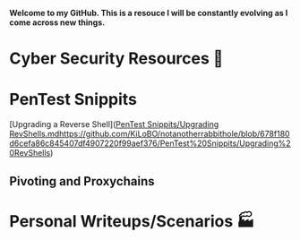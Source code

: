 **Welcome to my GitHub. This is a resouce I will be constantly evolving as I come across new things.**

# Cyber Security Resources :rocket:

# PenTest Snippits
[Upgrading a Reverse Shell]([PenTest Snippits/Upgrading RevShells.md](https://github.com/KiLoBO/notanotherrabbithole/blob/678f180d6cefa86c845407df4907220f99aef376/PenTest%20Snippits/Upgrading%20RevShells)https://github.com/KiLoBO/notanotherrabbithole/blob/678f180d6cefa86c845407df4907220f99aef376/PenTest%20Snippits/Upgrading%20RevShells)

## Pivoting and Proxychains

# Personal Writeups/Scenarios :factory:



